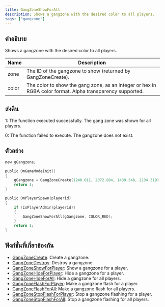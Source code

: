 ```yaml
---
title: GangZoneShowForAll
description: Shows a gangzone with the desired color to all players.
tags: ["gangzone"]
---
```


## คำอธิบาย

Shows a gangzone with the desired color to all players.

| Name  | Description                                                                                               |
| ----- | --------------------------------------------------------------------------------------------------------- |
| zone  | The ID of the gangzone to show (returned by GangZoneCreate).                                              |
| color | The color to show the gang zone, as an integer or hex in RGBA color format. Alpha transparency supported. |

## ส่งคืน

1: The function executed successfully. The gang zone was shown for all players.

0: The function failed to execute. The gangzone does not exist.

## ตัวอย่าง

```c
new gGangzone;

public OnGameModeInit()
{
    gGangzone = GangZoneCreate(1248.011, 2072.804, 1439.348, 2204.319);
    return 1;
}

public OnPlayerSpawn(playerid)
{
    if (IsPlayerAdmin(playerid))
    {
        GangZoneShowForAll(gGangzone, COLOR_RED);
    }
    return 1;
}
```

## ฟังก์ชั่นที่เกี่ยวข้องกัน

- [GangZoneCreate](../functions/GangZoneCreate): Create a gangzone.
- [GangZoneDestroy](../functions/GangZoneDestroy): Destroy a gangzone.
- [GangZoneShowForPlayer](../functions/GangZoneShowForPlayer): Show a gangzone for a player.
- [GangZoneHideForPlayer](../functions/GangZoneHideForPlayer): Hide a gangzone for a player.
- [GangZoneHideForAll](../functions/GangZoneHideForAll): Hide a gangzone for all players.
- [GangZoneFlashForPlayer](../functions/GangZoneFlashForPlayer): Make a gangzone flash for a player.
- [GangZoneFlashForAll](../functions/GangZoneFlashForAll): Make a gangzone flash for all players.
- [GangZoneStopFlashForPlayer](../functions/GangZoneStopFlashForPlayer): Stop a gangzone flashing for a player.
- [GangZoneStopFlashForAll](../functions/GangZoneStopFlashForAll): Stop a gangzone flashing for all players.
